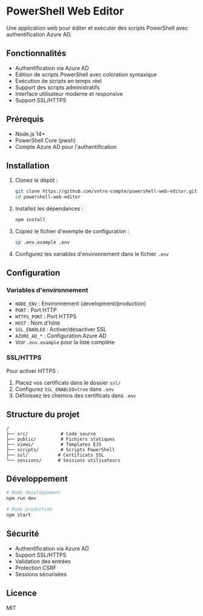 # PowerShell Web Editor

Une application web pour éditer et exécuter des scripts PowerShell avec authentification Azure AD.

## Fonctionnalités

- Authentification via Azure AD
- Édition de scripts PowerShell avec coloration syntaxique
- Exécution de scripts en temps réel
- Support des scripts administratifs
- Interface utilisateur moderne et responsive
- Support SSL/HTTPS

## Prérequis

- Node.js 14+
- PowerShell Core (pwsh)
- Compte Azure AD pour l'authentification

## Installation

1. Clonez le dépôt :
   ```bash
   git clone https://github.com/votre-compte/powershell-web-editor.git
   cd powershell-web-editor
   ```

2. Installez les dépendances :
   ```bash
   npm install
   ```

3. Copiez le fichier d'exemple de configuration :
   ```bash
   cp .env.example .env
   ```

4. Configurez les variables d'environnement dans le fichier `.env`

## Configuration

### Variables d'environnement

- `NODE_ENV` : Environnement (development/production)
- `PORT` : Port HTTP
- `HTTPS_PORT` : Port HTTPS
- `HOST` : Nom d'hôte
- `SSL_ENABLED` : Activer/désactiver SSL
- `AZURE_AD_*` : Configuration Azure AD
- Voir `.env.example` pour la liste complète

### SSL/HTTPS

Pour activer HTTPS :
1. Placez vos certificats dans le dossier `ssl/`
2. Configurez `SSL_ENABLED=true` dans `.env`
3. Définissez les chemins des certificats dans `.env`

## Structure du projet

```
/
├── src/            # Code source
├── public/         # Fichiers statiques
├── views/          # Templates EJS
├── scripts/        # Scripts PowerShell
├── ssl/           # Certificats SSL
└── sessions/      # Sessions utilisateurs
```

## Développement

```bash
# Mode développement
npm run dev

# Mode production
npm start
```

## Sécurité

- Authentification via Azure AD
- Support SSL/HTTPS
- Validation des entrées
- Protection CSRF
- Sessions sécurisées

## Licence

MIT
